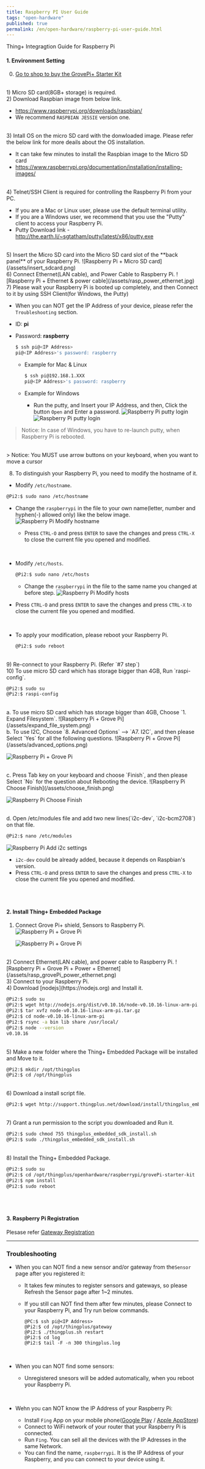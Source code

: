 ```yaml
---
title: Raspberry PI User Guide
tags: "open-hardware"
published: true
permalink: /en/open-hardware/raspberry-pi-user-guide.html
---
```


Thing+ Integragtion Guide for Raspberry Pi

#### 1. Environment Setting

0) [Go to shop to buy the GrovePi+ Starter Kit](http://www.seeedstudio.com/depot/GrovePi-Starter-Kit-for-Raspberry-Pi-p-2240.html)

<br/>
1) Micro SD card(8GB+ storage) is required.

<br/>
2) Download Raspbian image from below link.

   - https://www.raspberrypi.org/downloads/raspbian/
   - We recommend `RASPBIAN JESSIE` version one.

<br/>
3) Intall OS on the micro SD card with the donwloaded image. Please refer the below link for more deails about the OS installation.

   - It can take few minutes to install the Raspbian image to the Micro SD card
   - https://www.raspberrypi.org/documentation/installation/installing-images/

<br/>
4) Telnet/SSH Client is required for controlling the Raspberry Pi from your PC.

   - If you are a Mac or Linux user, please use the default terminal utility.
   - If you are a Windows user, we recommend that you use the "Putty" client to access your Raspberry Pi.
   - Putty Download link - http://the.earth.li/~sgtatham/putty/latest/x86/putty.exe

<br/>
5) Insert the Micro SD card into the Micro SD card slot of the **back panel** of your Raspberry Pi.
   ![Raspberry Pi + Micro SD card](/assets/insert_sdcard.png)

<br/>
6) Connect Ethernet(LAN cable), and Power Cable to Raspberry Pi.
   ![Raspberry Pi + Ethernet & power cable](/assets/rasp_power_ethernet.jpg)

<br/>
7) Please wait your Raspberry Pi is booted up completely, and then Connect to it by using SSH Client(for Windows, the Putty)

   - When you can NOT get the IP Address of your device, please refer the `Troubleshooting` section.

   - ID: **pi**
   - Password: **raspberry**

     ```bash
     $ ssh pi@<IP Address>
     pi@<IP Address>'s password: raspberry
     ```

     - Example for Mac & Linux

       ```bash
       $ ssh pi@192.168.1.XXX
       pi@<IP Address>'s password: raspberry
       ```

     - Example for Windows

       - Run the putty, and Insert your IP Address, and then, Click the button `Open` and Enter a password.
       ![Raspberry Pi putty login](/assets/putty_login.png)
       ![Raspberry Pi putty login](/assets/putty_login_2.png)

> Notice: In case of Windows, you have to re-launch putty, when Raspberry Pi is rebooted.

<br/>
> Notice: You MUST use arrow buttons on your keyboard, when you want to move a cursor

8) To distinguish your Raspberry Pi, you need to modify the hostname of it.
  
  - Modify `/etc/hostname`.

   ```bash
   @Pi2:$ sudo nano /etc/hostname
   ```

   - Change the `raspberrypi` in the file to your own name(letter, number and hyphen(-) allowed only) like the below image.
   ![Raspberry Pi Modify hostname](/assets/modify_hostname.png)

     - Press `CTRL-O` and press `ENTER` to save the changes and press `CTRL-X` to close the current file you opened and modified.

<br/>

 - Modify `/etc/hosts`.

   ```bash
   @Pi2:$ sudo nano /etc/hosts
   ```

   - Change the `raspberrypi` in the file to the same name you changed at before step.
   ![Raspberry Pi Modify hosts](/assets/modify_hostname_2.png)

 - Press `CTRL-O` and press `ENTER` to save the changes and press `CTRL-X` to close the current file you opened and modified.

<br/>

 - To apply your modification, please reboot your Raspberry Pi.

   ```bash
   @Pi2:$ sudo reboot
   ```

<br/>
9) Re-connect to your Raspberry Pi. (Refer `#7 step`)

<br/>
10) To use micro SD card which has storage bigger than 4GB, Run `raspi-config`.

```bash
@Pi2:$ sudo su
@Pi2:$ raspi-config
```

   <br/>
   a. To use micro SD card which has storage bigger than 4GB, Choose `1. Expand Filesystem`.
   ![Raspberry Pi + Grove Pi](/assets/expand_file_system.png)

   <br/>
   b. To use I2C, Choose `8. Advanced Options` --> `A7. I2C`, and then please Select `Yes` for all the following questions.
   ![Raspberry Pi + Grove Pi](/assets/advanced_options.png)

   ![Raspberry Pi + Grove Pi](/assets/choose_i2c.png)

   <br/>
   c. Press Tab key on your keyboard and choose `Finish`, and then please Select `No` for the question about Rebooting the device.
   ![Raspberry Pi Choose Finish](/assets/choose_finish.png)

   ![Raspberry Pi Choose Finish](/assets/choose_finish_2.png)

   <br/>
   d. Open /etc/modules file and add two new lines(`i2c-dev`, `i2c-bcm2708`) on that file.

   ```bash
   @Pi2:$ nano /etc/modules
   ```

   ![Raspberry Pi Add i2c settings](/assets/add_i2c_lines.png)

   - `i2c-dev` could be already added, because it depends on Raspbian's version.
   - Press `CTRL-O` and press `ENTER` to save the changes and press `CTRL-X` to close the current file you opened and modified.

<br/><br/>
#### 2. Install Thing+ Embedded Package

1) Connect Grove Pi+ shield, Sensors to Raspberry Pi.
   ![Raspberry Pi + Grove Pi](/assets/rasp_grovePi.png)

   ![Raspberry Pi + Grove Pi](/assets/rasp_grovePi_2.jpg)

<br/>
2) Connect Ethernet(LAN cable), and power cable to Raspberry Pi.
![Raspberry Pi + Grove Pi + Power + Ethernet](/assets/rasp_grovePi_power_ethernet.png)

<br/>
3) Connect to your Raspberry Pi.

<br/>
4) Download [nodejs](https://nodejs.org) and Install it.

```bash
@Pi2:$ sudo su
@Pi2:$ wget http://nodejs.org/dist/v0.10.16/node-v0.10.16-linux-arm-pi.tar.gz
@Pi2:$ tar xvfz node-v0.10.16-linux-arm-pi.tar.gz
@Pi2:$ cd node-v0.10.16-linux-arm-pi
@Pi2:$ rsync -a bin lib share /usr/local/
@Pi2:$ node --version
v0.10.16
```

<br/>
5) Make a new folder where the Thing+ Embedded Package will be installed and Move to it.

```bash
@Pi2:$ mkdir /opt/thingplus
@Pi2:$ cd /opt/thingplus
```

<br/>
6) Download a install script file.

```bash
@Pi2:$ wget http://support.thingplus.net/download/install/thingplus_embedded_sdk_install.sh
```

<br/>
7) Grant a run permission to the script you downloaded and Run it.

```bash
@Pi2:$ sudo chmod 755 thingplus_embedded_sdk_install.sh
@Pi2:$ sudo ./thingplus_embedded_sdk_install.sh
```

<br/>
8) Install the Thing+ Embedded Package.

```bash
@Pi2:$ sudo su
@Pi2:$ cd /opt/thingplus/openhardware/raspberrypi/grovePi-starter-kit
@Pi2:$ npm install
@Pi2:$ sudo reboot
```

<br/><br/>
#### 3. Raspberry Pi Registration
Plesase refer [Gateway Registration](/en/user-guide/registration.html#id-gateway)

--------------------

### Troubleshooting

* When you can NOT find a new sensor and/or gateway from the`Sensor` page after you registered it:

  - It takes few minutes to register sensors and gateways, so please Refresh the Sensor page after 1~2 minutes.
  - If you still can NOT find them after few minutes, please Connect to your Raspberry Pi, and Try run below commands.

    ```
    @PC:$ ssh pi@<IP Address>
    @Pi2:$ cd /opt/thingplus/gateway
    @Pi2:$ ./thingplus.sh restart
    @Pi2:$ cd log
    @Pi2:$ tail -F -n 300 thingplus.log
    ```

<br/>

* When you can NOT find some sensors:

  - Unregistered snesors will be added automatically, when you reboot your Raspberry Pi.

<br/>

* Wehn you can NOT know the IP Address of your Raspberry Pi:

  - Install `Fing` App on your mobile phone([Google Play](https://play.google.com/store/apps/details?id=com.overlook.android.fing) / [Apple AppStore](https://itunes.apple.com/kr/app/fing-network-scanner/id430921107?mt=8))
  - Connect to WiFi network of your router that your Raspberry Pi is connected.
  - Run `Fing`. You can sell all the devices with the IP Adresses in the same Network.
  - You can find the name, `raspberrypi`. It is the IP Address of your Raspberry, and you can connect to your device using it.

